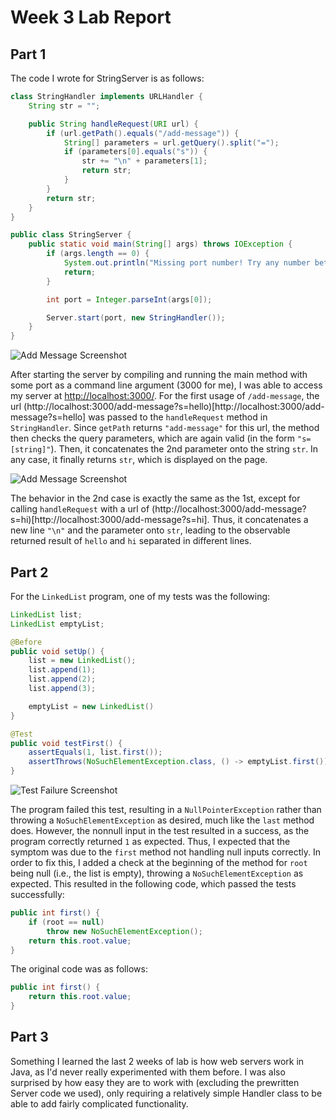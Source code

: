# Week 3 Lab Report

## Part 1

The code I wrote for StringServer is as follows:
```java
class StringHandler implements URLHandler {
    String str = "";

    public String handleRequest(URI url) {
        if (url.getPath().equals("/add-message")) {
            String[] parameters = url.getQuery().split("=");
            if (parameters[0].equals("s")) {
                str += "\n" + parameters[1];
                return str;
            }
        }
        return str;
    }
}

public class StringServer {
    public static void main(String[] args) throws IOException {
        if (args.length == 0) {
            System.out.println("Missing port number! Try any number between 1024 to 49151");
            return;
        }

        int port = Integer.parseInt(args[0]);

        Server.start(port, new StringHandler());
    }
}
```

![Add Message Screenshot](https://user-images.githubusercontent.com/25190789/214684356-9641cd71-51df-4f4e-b0b5-54fbbffa4035.png)

After starting the server by compiling and running the main method with some port as a command line argument (3000 for me), I was able to access my server at [http://localhost:3000/](http://localhost:3000/). For the first usage of `/add-message`, the url (http://localhost:3000/add-message?s=hello)[http://localhost:3000/add-message?s=hello] was passed to the `handleRequest` method in `StringHandler`. Since `getPath` returns `"add-message"` for this url, the method then checks the query parameters, which are again valid (in the form `"s=[string]"`). Then, it concatenates the 2nd parameter onto the string `str`. In any case, it finally returns `str`, which is displayed on the page.


![Add Message Screenshot](https://user-images.githubusercontent.com/25190789/214684602-774e1ddc-b69b-4a71-bde5-ec0547329aad.png)

The behavior in the 2nd case is exactly the same as the 1st, except for calling `handleRequest` with a url of (http://localhost:3000/add-message?s=hi)[http://localhost:3000/add-message?s=hi]. Thus, it concatenates a new line `"\n"` and the parameter onto `str`, leading to the observable returned result of `hello` and `hi` separated in different lines.

## Part 2

For the `LinkedList` program, one of my tests was the following:
```java
LinkedList list;
LinkedList emptyList;

@Before
public void setUp() {
    list = new LinkedList();
    list.append(1);
    list.append(2);
    list.append(3);

    emptyList = new LinkedList()
}

@Test
public void testFirst() {
    assertEquals(1, list.first());
    assertThrows(NoSuchElementException.class, () -> emptyList.first());
}
```

![Test Failure Screenshot](https://user-images.githubusercontent.com/25190789/214686573-6930139b-dbb2-45c1-81eb-875ae0b0fddc.png)

The program failed this test, resulting in a `NullPointerException` rather than throwing a `NoSuchElementException` as desired, much like the `last` method does. However, the nonnull input in the test resulted in a success, as the program correctly returned `1` as expected. Thus, I expected that the symptom was due to the `first` method not handling null inputs correctly. In order to fix this, I added a check at the beginning of the method for `root` being null (i.e., the list is empty), throwing a `NoSuchElementException` as expected. This resulted in the following code, which passed the tests successfully:

```java
public int first() {
    if (root == null)
        throw new NoSuchElementException();
    return this.root.value;
}
```

The original code was as follows:
```java
public int first() {
    return this.root.value;
}
```

## Part 3

Something I learned the last 2 weeks of lab is how web servers work in Java, as I'd never really experimented with them before. I was also surprised by how easy they are to work with (excluding the prewritten Server code we used), only requiring a relatively simple Handler class to be able to add fairly complicated functionality.

